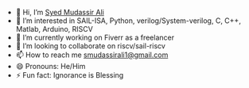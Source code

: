 - 👋 Hi, I’m [Syed Mudassir Ali](@Mudassir10X)
- 👀 I’m interested in SAIL-ISA, Python, verilog/System-verilog, C, C++, Matlab, Arduino, RISCV
- 🌱 I’m currently working on Fiverr as a freelancer
- 💞️ I’m looking to collaborate on riscv/sail-riscv
- 📫 How to reach me smudassirali1@gmail.com
- 😄 Pronouns: He/Him
- ⚡ Fun fact: Ignorance is Blessing

